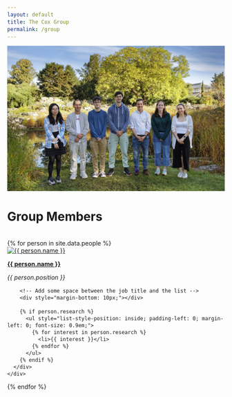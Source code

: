```yaml
---
layout: default
title: The Cox Group
permalink: /group
---
```


<div class="group-photo">
  <img src="/group/portraits/group.jpg" alt="The Cox Group" />
</div>

<h1>Group Members</h1>

<br>

<div class="people">
  {% for person in site.data.people %}
    <div class="person">
      <a href="{{ person.url }}">
        <img src="{{ person.image }}" alt="{{ person.name }}" class="person-image">
      </a>
      <div class="personal-info-box">
        <a href="{{ person.url }}">
          <p><strong>{{ person.name }}</strong></p>
        </a>
        <p><em>{{ person.position }}</em></p>

        <!-- Add some space between the job title and the list -->
        <div style="margin-bottom: 10px;"></div>
        
        {% if person.research %}
          <ul style="list-style-position: inside; padding-left: 0; margin-left: 0; font-size: 0.9em;">
            {% for interest in person.research %}
              <li>{{ interest }}</li>
            {% endfor %}
          </ul>
        {% endif %}
      </div>
    </div>
  {% endfor %}
</div>



